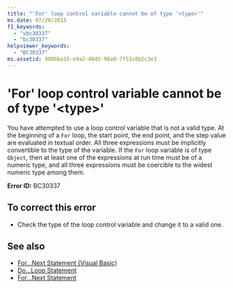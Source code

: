 ```yaml
---
title: "'For' loop control variable cannot be of type '<type>'"
ms.date: 07/20/2015
f1_keywords: 
  - "vbc30337"
  - "bc30337"
helpviewer_keywords: 
  - "BC30337"
ms.assetid: 988bba15-e9a2-4045-98a0-7f53c8b2c3e3
---
```

# 'For' loop control variable cannot be of type '\<type>'
You have attempted to use a loop control variable that is not a valid type. At the beginning of a `For` loop, the start point, the end point, and the step value are evaluated in textual order. All three expressions must be implicitly convertible to the type of the variable. If the `For` loop variable is of type `Object`, then at least one of the expressions at run time must be of a numeric type, and all three expressions must be coercible to the widest numeric type among them.  
  
 **Error ID:** BC30337  
  
## To correct this error  
  
- Check the type of the loop control variable and change it to a valid one.  
  
## See also

- [For...Next Statement (Visual Basic)](../language-reference/statements/for-next-statement.md)
- [Do...Loop Statement](../../visual-basic/language-reference/statements/do-loop-statement.md)
- [For...Next Statement](../../visual-basic/language-reference/statements/for-next-statement.md)
